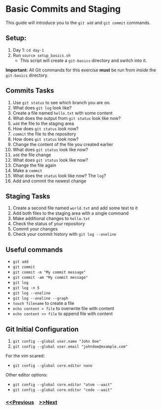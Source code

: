 # Basic Commits and Staging
This guide will introduce you to the `git add` and `git commit` commands.

## Setup:
1. Day 1: `cd day-1`  
2. Run `source setup_basics.sh`
   - This script will create a `git-basics` directory and switch into it.

**Important:** All Git commands for this exercise **must** be run from *inside* the `git-basics` directory.

## Commits Tasks

1. Use `git status` to see which branch you are on.
2. What does `git log` look like?
3. Create a file named `hello.txt` with some content
4. What does the output from `git status` look like now?
5. `add` the file to the staging area
6. How does `git status` look now?
7. `commit` the file to the repository
8. How does `git status` look now?
9. Change the content of the file you created earlier
10. What does `git status` look like now?
11. `add` the file change
12. What does `git status` look like now?
13. Change the file again
14. Make a `commit`
15. What does the `status` look like now? The `log`?
16. Add and commit the newest change

## Staging Tasks

1. Create a second file named `world.txt` and add some text to it
2. Add both files to the staging area with a single command
3. Make additional changes to `hello.txt`
4. Check the status of your repository
5. Commit your changes
6. Check your commit history with `git log --oneline`

## Useful commands
- `git add`
- `git commit`
- `git commit -m "My commit message"`
- `git commit -am "My commit message"`
- `git log`
- `git log -n 5`
- `git log --oneline`
- `git log --oneline --graph`
- `touch filename` to create a file
- `echo content > file` to overwrite file with content
- `echo content >> file` to append file with content

## Git Initial Configuration
1. `git config --global user.name "John Doe"`
1. `git config --global user.email "johndoe@example.com"`

For the vim scared:
- `git config --global core.editor nano`

Other editor options:
- `git config --global core.editor "atom --wait"`
- `git config --global core.editor "code --wait"` 

### [<<Previous](0-prereqs-and-setup.md) &nbsp;&nbsp; [>>Next](2-basic-staging.md)
